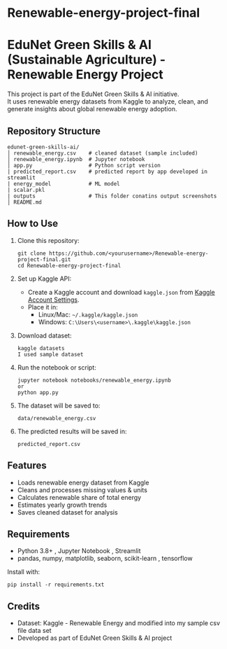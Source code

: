 # Renewable-energy-project-final
# EduNet Green Skills & AI (Sustainable Agriculture) - Renewable Energy Project

This project is part of the EduNet Green Skills & AI initiative.  
It uses renewable energy datasets from Kaggle to analyze, clean, and generate insights about global renewable energy adoption.

##  Repository Structure
```
edunet-green-skills-ai/
│ renewable_energy.csv    # cleaned dataset (sample included)
│ renewable_energy.ipynb  # Jupyter notebook
│ app.py                  # Python script version
| predicted_report.csv    # predicted report by app developed in streamlit
| energy_model            # ML model
| scalar.pkl
| outputs                 # This folder conatins output screenshots 
│ README.md
```

##  How to Use
1. Clone this repository:
   ```
   git clone https://github.com/<yourusername>/Renewable-energy-project-final.git
   cd Renewable-energy-project-final
   ```

2. Set up Kaggle API:
   - Create a Kaggle account and download `kaggle.json` from [Kaggle Account Settings](https://www.kaggle.com/account).
   - Place it in:  
     - Linux/Mac: `~/.kaggle/kaggle.json`  
     - Windows: `C:\Users\<username>\.kaggle\kaggle.json`

3. Download dataset:
   ```
   kaggle datasets
   I used sample dataset 
   ```

4. Run the notebook or script:
   ```
   jupyter notebook notebooks/renewable_energy.ipynb
   or
   python app.py
   ```

5. The dataset will be saved to:
   ```
   data/renewable_energy.csv
   ```
6. The predicted results will be saved in:
   ```
   predicted_report.csv
   ```
   
## Features
- Loads renewable energy dataset from Kaggle
- Cleans and processes missing values & units
- Calculates renewable share of total energy
- Estimates yearly growth trends
- Saves cleaned dataset for analysis

##  Requirements
- Python 3.8+ , Jupyter Notebook , Streamlit 
- pandas, numpy, matplotlib, seaborn, scikit-learn , tensorflow

Install with:
```
pip install -r requirements.txt
```
## Credits

- Dataset: Kaggle - Renewable Energy and modified into my sample csv file data set 
- Developed as part of EduNet Green Skills & AI project

